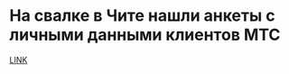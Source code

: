 # На свалке в Чите нашли анкеты с личными данными клиентов МТС



[LINK](https://varlamov.ru/1951613.html)